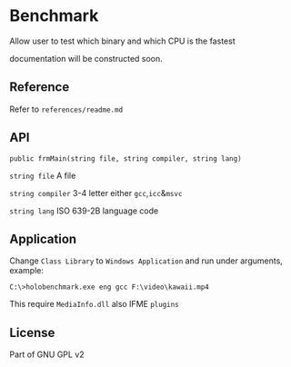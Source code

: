 # Benchmark
Allow user to test which binary and which CPU is the fastest

documentation will be constructed soon.

## Reference
Refer to `references/readme.md`

## API
`public frmMain(string file, string compiler, string lang)`

`string file` A file

`string compiler` 3-4 letter either `gcc`,`icc`&`msvc`

`string lang` ISO 639-2B language code

## Application
Change `Class Library` to `Windows Application` and run under arguments, example:
```
C:\>holobenchmark.exe eng gcc F:\video\kawaii.mp4
```

This require `MediaInfo.dll` also IFME `plugins`

## License
Part of GNU GPL v2